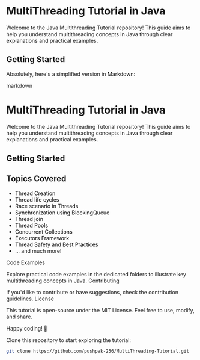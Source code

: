 # MultiThreading Tutorial in Java

Welcome to the Java Multithreading Tutorial repository! This guide aims to help you understand multithreading concepts in Java through clear explanations and practical examples.

## Getting Started




Absolutely, here's a simplified version in Markdown:

markdown

# MultiThreading Tutorial in Java

Welcome to the Java Multithreading Tutorial repository! This guide aims to help you understand multithreading concepts in Java through clear explanations and practical examples.

## Getting Started

## Topics Covered

- <a href="https://github.com/pushpak-256/MultiThreading-Tutorial/tree/master/src/multiTreading/thread/creation" style="text-decoration: none; color: black;">Thread Creation</a>
- <a href="https://github.com/pushpak-256/MultiThreading-Tutorial/blob/master/src/multiTreading/thread/lifeCycle_ThreadStates/lifeCycle.md" style="text-decoration: none; color: black;">Thread life cycles</a>
- <a href="https://github.com/pushpak-256/MultiThreading-Tutorial/tree/master/src/multiTreading/thread/RaceCondition/RaceDemo.java" style="text-decoration: none; color: black;">Race scenario in Threads</a>
- <a href="https://github.com/pushpak-256/MultiThreading-Tutorial/blob/master/src/multiTreading/thread/multiThreadingIn_blockingQueue/BlockingQueue.md" style="text-decoration: none; color: black;">Synchronization using BlockingQueue</a>
- <a href="https://github.com/pushpak-256/MultiThreading-Tutorial/blob/master/src/multiTreading/thread/lifeCycle_ThreadStates/Join/join.md" style="text-decoration: none; color: black;">Thread join</a>
- <a href="#" style="text-decoration: none; color: black;">Thread Pools</a> <!-- Update this link when available -->
- <a href="#" style="text-decoration: none; color: black;">Concurrent Collections</a> <!-- Update this link when available -->
- <a href="#" style="text-decoration: none; color: black;">Executors Framework</a> <!-- Update this link when available -->
- <a href="#" style="text-decoration: none; color: black;">Thread Safety and Best Practices</a> <!-- Update this link when available -->
- ... and much more!



Code Examples

Explore practical code examples in the dedicated folders to illustrate key multithreading concepts in Java.
Contributing

If you'd like to contribute or have suggestions, check the contribution guidelines.
License

This tutorial is open-source under the MIT License. Feel free to use, modify, and share.

Happy coding! 🚀

Clone this repository to start exploring the tutorial:

```bash
git clone https://github.com/pushpak-256/MultiThreading-Tutorial.git
